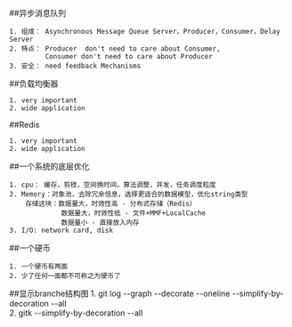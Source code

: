 ##异步消息队列  
	

	1. 组成： Asynchronous Message Queue Server，Producer，Consumer，Delay Server 
	2. 特点： Producer  don't need to care about Consumer,
		     Consumer don't need to care about Producer
	3. 安全： need feedback Mechanisms  

##负载均衡器
	
	1. very important
	2. wide application  

##Redis

	1. very important  
	2. wide application


##一个系统的底层优化

	1. cpu： 缓存，剪枝，空间换时间，算法调整，并发，任务调度粒度
	2. Memory：对象池，去除冗余信息，选择更适合的数据模型，优化string类型  
		存储这块：数据量大，时效性高 - 分布式存储（Redis）
				 数据量大，时效性低 - 文件+MMF+LocalCache
				 数据量小 - 直接放入内存
	3. I/O: network card, disk

##一个硬币

	1. 一个硬币有两面
	2. 少了任何一面都不可称之为硬币了


##显示branche结构图
	1. git log --graph --decorate --oneline --simplify-by-decoration --all  
	2. gitk --simplify-by-decoration --all


	
	
